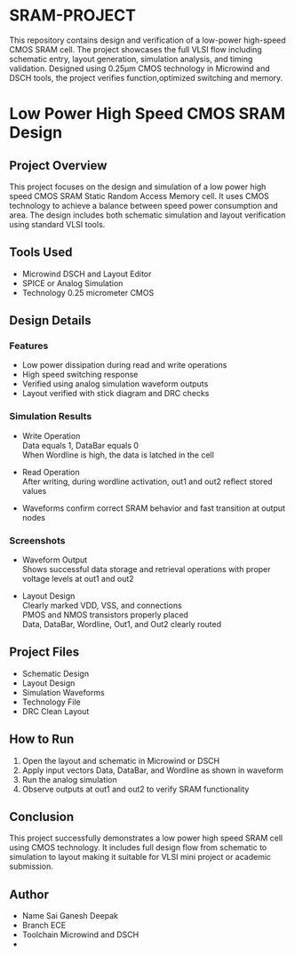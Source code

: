 # SRAM-PROJECT
This repository contains design and verification of a low-power high-speed CMOS SRAM cell. The project showcases the full VLSI flow including schematic entry, layout generation, simulation analysis, and timing validation. Designed using 0.25μm CMOS technology in Microwind and DSCH tools, the project verifies function,optimized switching and memory.
# Low Power High Speed CMOS SRAM Design

## Project Overview

This project focuses on the design and simulation of a low power high speed CMOS SRAM Static Random Access Memory cell. It uses CMOS technology to achieve a balance between speed power consumption and area. The design includes both schematic simulation and layout verification using standard VLSI tools.

## Tools Used

- Microwind DSCH and Layout Editor
- SPICE or Analog Simulation
- Technology 0.25 micrometer CMOS

## Design Details

### Features

- Low power dissipation during read and write operations
- High speed switching response
- Verified using analog simulation waveform outputs
- Layout verified with stick diagram and DRC checks

### Simulation Results

- Write Operation  
  Data equals 1, DataBar equals 0  
  When Wordline is high, the data is latched in the cell

- Read Operation  
  After writing, during wordline activation, out1 and out2 reflect stored values

- Waveforms confirm correct SRAM behavior and fast transition at output nodes

### Screenshots

- Waveform Output  
  Shows successful data storage and retrieval operations with proper voltage levels at out1 and out2

- Layout Design  
  Clearly marked VDD, VSS, and connections  
  PMOS and NMOS transistors properly placed  
  Data, DataBar, Wordline, Out1, and Out2 clearly routed

## Project Files

- Schematic Design
- Layout Design
- Simulation Waveforms
- Technology File
- DRC Clean Layout

## How to Run

1. Open the layout and schematic in Microwind or DSCH
2. Apply input vectors Data, DataBar, and Wordline as shown in waveform
3. Run the analog simulation
4. Observe outputs at out1 and out2 to verify SRAM functionality

## Conclusion

This project successfully demonstrates a low power high speed SRAM cell using CMOS technology. It includes full design flow from schematic to simulation to layout making it suitable for VLSI mini project or academic submission.

## Author

- Name Sai Ganesh Deepak
- Branch ECE
- Toolchain Microwind and DSCH
- 
